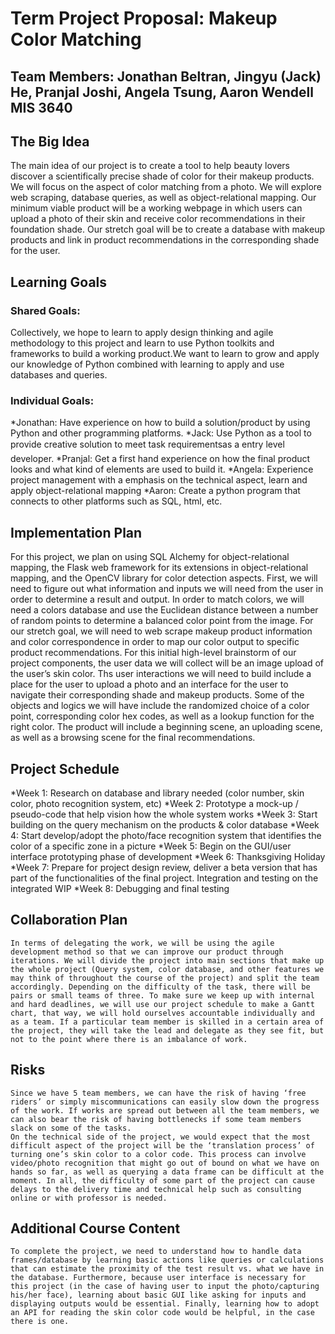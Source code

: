 # Term Project Proposal: Makeup Color Matching
Team Members: Jonathan Beltran, Jingyu (Jack) He, Pranjal Joshi, Angela Tsung, Aaron Wendell
MIS 3640
---

## The Big Idea

The main idea of our project is to create a tool to help beauty lovers discover a scientifically precise shade of color for their makeup products. We will focus on the aspect of color matching from a photo. We will explore web scraping, database queries, as well as object-relational mapping. Our minimum viable product will be a working webpage in which users can upload a photo of their skin and receive color recommendations in their foundation shade. Our stretch goal will be to create a database with makeup products and link in product recommendations in the corresponding shade for the user.

## Learning Goals

### Shared Goals:
Collectively, we hope to learn to apply design thinking and agile methodology to this project and learn to use Python toolkits and frameworks to build a working product.We want to learn to grow and apply our knowledge of Python combined with learning to apply and use databases and queries.

### Individual Goals:
*Jonathan: Have experience on how to build a solution/product by using Python and other programming platforms.
*Jack: Use Python as a tool to provide creative solution to meet task requirementsas a entry level developer.
*Pranjal: Get a first hand experience on how the final product looks and what kind of elements are used to build it. 
*Angela: Experience project management with a emphasis on the technical aspect, learn and apply object-relational mapping
*Aaron: Create a python program that connects to other platforms such as SQL, html, etc.

## Implementation Plan

For this project, we plan on using SQL Alchemy for object-relational mapping, the Flask web framework for its extensions in object-relational mapping, and the OpenCV library for color detection aspects. First, we will need to figure out what information and inputs we will need from the user in order to determine a result and output. In order to match colors, we will need a colors database and use the Euclidean distance between a number of random points  to determine a balanced color point from the image. For our stretch goal, we will need to web scrape makeup product information and color correspondence in order to map our color output to specific product recommendations.
For this initial high-level brainstorm of our project components, the user data we will collect will be an image upload of the user’s skin color. Ths user interactions we will need to build include a place for the user to upload a photo and an interface for the user to navigate their corresponding shade and makeup products. Some of the objects and logics we will have include the randomized choice of a color point, corresponding color hex codes, as well as a lookup function for the right color. The product will include a beginning scene, an uploading scene, as well as a browsing scene for the final recommendations.

## Project Schedule

*Week 1: Research on database and library needed (color number, skin color, photo recognition system, etc)
*Week 2: Prototype a mock-up / pseudo-code that help vision how the whole system works
*Week 3: Start building on the query mechanism on the products & color database
*Week 4: Start develop/adopt the photo/face recognition system that identifies the color of a specific zone in a picture
*Week 5: Begin on the GUI/user interface prototyping phase of development
*Week 6: Thanksgiving Holiday
*Week 7: Prepare for project design review, deliver a beta version that has part of the functionalities of the final project. Integration and testing on the integrated WIP
*Week 8: Debugging and final testing

## Collaboration Plan

	In terms of delegating the work, we will be using the agile development method so that we can improve our product through iterations. We will divide the project into main sections that make up the whole project (Query system, color database, and other features we may think of throughout the course of the project) and split the team accordingly. Depending on the difficulty of the task, there will be pairs or small teams of three. To make sure we keep up with internal and hard deadlines, we will use our project schedule to make a Gantt chart, that way, we will hold ourselves accountable individually and as a team. If a particular team member is skilled in a certain area of the project, they will take the lead and delegate as they see fit, but not to the point where there is an imbalance of work.

## Risks

	Since we have 5 team members, we can have the risk of having ‘free riders’ or simply miscommunications can easily slow down the progress of the work. If works are spread out between all the team members, we can also bear the risk of having bottlenecks if some team members slack on some of the tasks.
	On the technical side of the project, we would expect that the most difficult aspect of the project will be the ‘translation process’ of turning one’s skin color to a color code. This process can involve video/photo recognition that might go out of bound on what we have on hands so far, as well as querying a data frame can be difficult at the moment. In all, the difficulty of some part of the project can cause delays to the delivery time and technical help such as consulting online or with professor is needed.

## Additional Course Content

	To complete the project, we need to understand how to handle data frames/database by learning basic actions like queries or calculations that can estimate the proximity of the test result vs. what we have in the database. Furthermore, because user interface is necessary for this project (in the case of having user to input the photo/capturing his/her face), learning about basic GUI like asking for inputs and displaying outputs would be essential. Finally, learning how to adopt an API for reading the skin color code would be helpful, in the case there is one.

